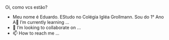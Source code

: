 Oi, como vcs estão?
- Meu nome é Eduardo. EStudo no Colégia Igléa Grollmann. Sou do 1° Ano A🌱 I’m currently learning ...
- 💞️ I’m looking to collaborate on ...
- 📫 How to reach me ...

<!---
duduzinn669/duduzinn669 is a ✨ special ✨ repository because its `README.md` (this file) appears on your GitHub profile.
You can click the Preview link to take a look at your changes.
--->
